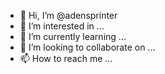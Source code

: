 - 👋 Hi, I’m @adensprinter
- 👀 I’m interested in ...
- 🌱 I’m currently learning ...
- 💞️ I’m looking to collaborate on ...
- 📫 How to reach me ...

<!---
adensprinter/adensprinter is a ✨ special ✨ repository because its `README.md` (this file) appears on your GitHub profile.
You can click the Preview link to take a look at your changes.
--->
